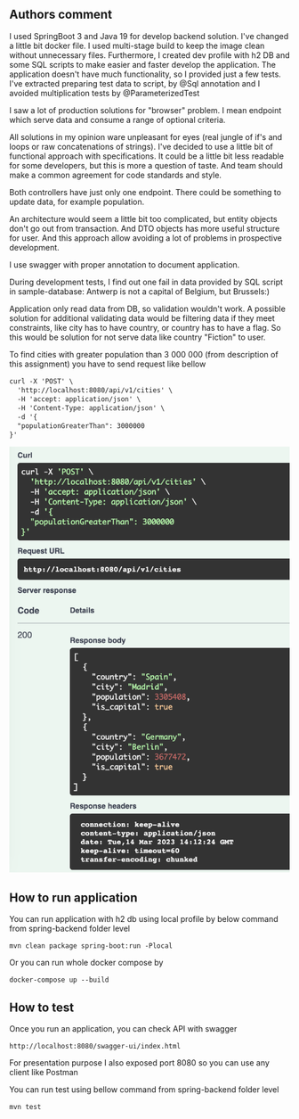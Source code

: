 ## Authors comment

I used SpringBoot 3 and Java 19 for develop backend solution.
I've changed a little bit docker file. I used multi-stage build to keep the image clean without unnecessary files.
Furthermore, I created dev profile with h2 DB and some SQL scripts to make easier and faster develop the application.
The application doesn't have much functionality, so I provided just a few tests.
I've extracted preparing test data to script, by @Sql annotation and I avoided multiplication tests by @ParameterizedTest

I saw a lot of production solutions for "browser" problem. I mean endpoint which serve data and consume a range of optional criteria.

All solutions in my opinion ware unpleasant for eyes (real jungle of if's and loops or raw concatenations of strings).
I've decided to use a little bit of functional approach with specifications. It could be a little bit less readable for some developers, but this is more a question of taste. And team should make a common agreement for code standards and style.

Both controllers have just only one endpoint. There could be something to update data, for example population.

An architecture would seem a little bit too complicated, but entity objects don't go out from transaction. And DTO objects has more useful structure for user. And this approach allow avoiding a lot of problems in prospective development.

I use swagger with proper annotation to document application.

During development tests, I find out one fail in data provided by SQL script in sample-database:
Antwerp is not a capital of Belgium, but Brussels:)

Application only read data from DB, so validation wouldn't work.
A possible solution for additional validating data would be filtering data if they meet constraints, like city has to have country, or country has to have a flag.
So this would be solution for not serve data like country "Fiction" to user.

To find cities with greater population than 3 000 000 (from description of this assignment) you have to send request like bellow

    curl -X 'POST' \
      'http://localhost:8080/api/v1/cities' \
      -H 'accept: application/json' \
      -H 'Content-Type: application/json' \
      -d '{
      "populationGreaterThan": 3000000
    }'

![screenshot with request](cities_greater_than_3000000.png)

## How to run application

You can run application with h2 db using local profile by below command from spring-backend folder level

    mvn clean package spring-boot:run -Plocal

Or you can run whole docker compose by

    docker-compose up --build

## How to test

Once you run an application, you can check API with swagger

    http://localhost:8080/swagger-ui/index.html
    
For presentation purpose I also exposed port 8080 so you can use any client like Postman

You can run test using bellow command from spring-backend folder level

    mvn test

